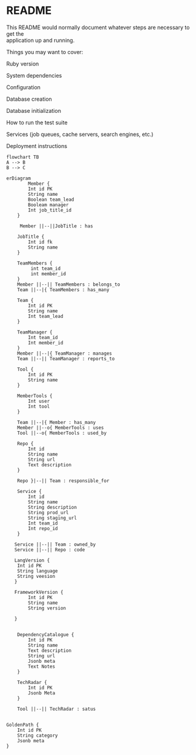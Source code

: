# README

This README would normally document whatever steps are necessary to get the  
application up and running.

Things you may want to cover:

Ruby version

System dependencies

Configuration

Database creation

Database initialization

How to run the test suite

Services (job queues, cache servers, search engines, etc.)

Deployment instructions

```mermaid
flowchart TB
A --> B
B --> C
```


```mermaid
erDiagram
        Member {
        Int id PK
        String name 
        Boolean team_lead
        Booleam manager
        Int job_title_id
    }

     Member ||--||JobTitle : has

    JobTitle {
        Int id fk
        String name
    }

    TeamMembers {
         int team_id
         int member_id
    }
    Member ||--|| TeamMembers : belongs_to
    Team ||--|{ TeamMembers : has_many

    Team {
        Int id PK
        String name
        Int team_lead
    }

    TeamManager {
        Int team_id
        Int member_id
    }
    Member ||--|{ TeamManager : manages
    Team ||--|| TeamManager : reports_to
   
    Tool {
        Int id PK
        String name
    }

    MemberTools {
        Int user
        Int tool
    }

    Team ||--|{ Member : has_many
    Member ||--o{ MemberTools : uses
    Tool ||--o{ MemberTools : used_by

    Repo { 
        Int id
        String name
        String url
        Text description
    }
    
    Repo }|--|| Team : responsible_for

    Service {
        Int id
        String name
        String description
        String prod_url
        String staging_url
        Int team_id
        Int repo_id
    }

   Service ||--|| Team : owned_by
   Service ||--|| Repo : code

   LangVersion {
    Int id PK
    String language
    String veesion 
   }

   FrameworkVersion {
        Int id PK
        String name
        String version 
    
   }


    DependencyCatalogue {
        Int id PK
        String name
        Text description 
        String url
        Jsonb meta
        Text Notes
    }

    TechRadar {
        Int id PK
        Jsonb Meta
    }

    Tool ||--|| TechRadar : satus


GoldenPath {
    Int id PK
    String category 
    Jsonb meta
}


```